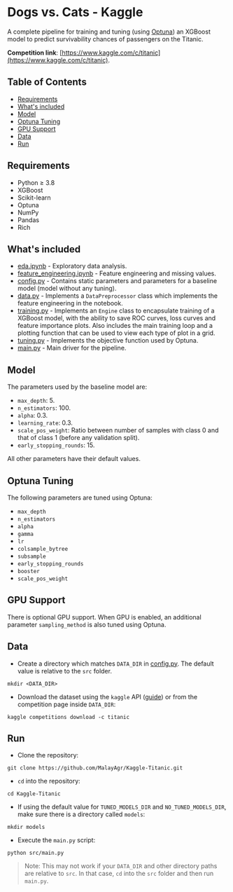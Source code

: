 # <!-- omit in toc --> Dogs vs. Cats - Kaggle

A complete pipeline for training and tuning (using [Optuna](https://optuna.org/)) an XGBoost model to predict survivability chances of passengers on the Titanic.

**Competition link**: [https://www.kaggle.com/c/titanic](https://www.kaggle.com/c/titanic).

## <!-- omit in toc --> Table of Contents

- [Requirements](#requirements)
- [What's included](#whats-included)
- [Model](#model)
- [Optuna Tuning](#optuna-tuning)
- [GPU Support](#gpu-support)
- [Data](#data)
- [Run](#run)

## Requirements

- Python &ge; 3.8
- XGBoost
- Scikit-learn
- Optuna
- NumPy
- Pandas
- Rich

## What's included

- [eda.ipynb](eda.ipynb) - Exploratory data analysis.
- [feature_engineering.ipynb](feature_engineering.ipynb) - Feature engineering and missing values.
- [config.py](src/config.py) - Contains static parameters and parameters for a baseline model (model without any tuning).
- [data.py](src/data.py) - Implements a `DataPreprocessor` class which implements the feature engineering in the notebook.
- [training.py](src/training.py) - Implements an `Engine` class to encapsulate training of a XGBoost model, with the ability to save ROC curves, loss curves and feature importance plots. Also includes the main training loop and a plotting function that can be used to view each type of plot in a grid.
- [tuning.py](src/tuning.py) - Implements the objective function used by Optuna.
- [main.py](src/main.py) - Main driver for the pipeline.

## Model

The parameters used by the baseline model are:

- `max_depth`: 5.
- `n_estimators`: 100.
- `alpha`: 0.3.
- `learning_rate`: 0.3.
- `scale_pos_weight`: Ratio between number of samples with class 0 and that of class 1 (before any validation split).
- `early_stopping_rounds`: 15.

All other parameters have their default values.

## Optuna Tuning

The following parameters are tuned using Optuna:

- `max_depth`
- `n_estimators`
- `alpha`
- `gamma`
- `lr`
- `colsample_bytree`
- `subsample`
- `early_stopping_rounds`
- `booster`
- `scale_pos_weight`

## GPU Support

There is optional GPU support. When GPU is enabled, an additional parameter `sampling_method` is also tuned using Optuna.

## Data

- Create a directory which matches `DATA_DIR` in [config.py](src/config.py). The default value is relative to the `src` folder.

```shell
mkdir <DATA_DIR>
```

- Download the dataset using the `kaggle` API ([guide](https://github.com/Kaggle/kaggle-api)) or from the competition page inside `DATA_DIR`:

```shell
kaggle competitions download -c titanic
```

## Run

- Clone the repository:

```shell
git clone https://github.com/MalayAgr/Kaggle-Titanic.git
```

- `cd` into the repository:

```shell
cd Kaggle-Titanic
```

- If using the default value for `TUNED_MODELS_DIR` and `NO_TUNED_MODELS_DIR`, make sure there is a directory called `models`:

```shell
mkdir models
```

- Execute the `main.py` script:

```shell
python src/main.py
```

> Note: This may not work if your `DATA_DIR` and other directory paths are relative to `src`. In that case, `cd` into the `src` folder and then run `main.py`.
